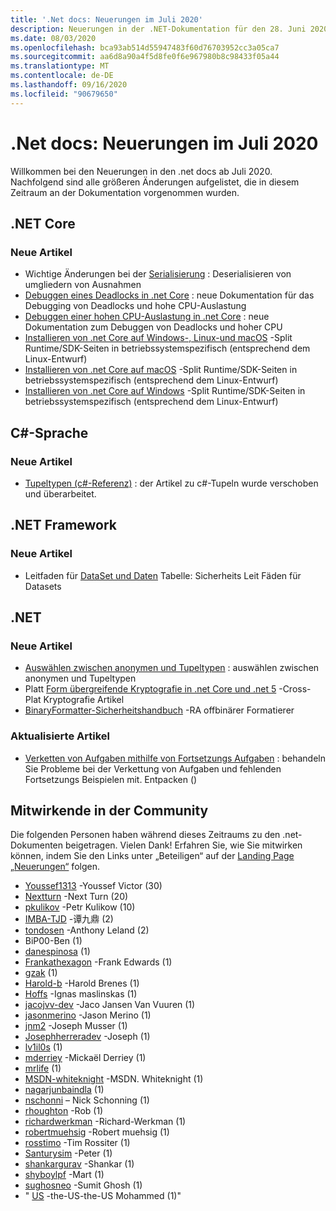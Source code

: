 ```yaml
---
title: '.Net docs: Neuerungen im Juli 2020'
description: Neuerungen in der .NET-Dokumentation für den 28. Juni 2020 bis zum 1. August 2020.
ms.date: 08/03/2020
ms.openlocfilehash: bca93ab514d55947483f60d76703952cc3a05ca7
ms.sourcegitcommit: aa6d8a90a4f5d8fe0f6e967980b8c98433f05a44
ms.translationtype: MT
ms.contentlocale: de-DE
ms.lasthandoff: 09/16/2020
ms.locfileid: "90679650"
---
```

# <a name="net-docs-whats-new-for-july-2020"></a>.Net docs: Neuerungen im Juli 2020

Willkommen bei den Neuerungen in den .net docs ab Juli 2020. Nachfolgend sind alle größeren Änderungen aufgelistet, die in diesem Zeitraum an der Dokumentation vorgenommen wurden.

## <a name="net-core"></a>.NET Core

### <a name="new-articles"></a>Neue Artikel

- Wichtige Änderungen bei der [Serialisierung](../core/compatibility/serialization.md) : Deserialisieren von umgliedern von Ausnahmen
- [Debuggen eines Deadlocks in .net Core](../core/diagnostics/debug-deadlock.md) : neue Dokumentation für das Debugging von Deadlocks und hohe CPU-Auslastung
- [Debuggen einer hohen CPU-Auslastung in .net Core](../core/diagnostics/debug-highcpu.md) : neue Dokumentation zum Debuggen von Deadlocks und hoher CPU
- [Installieren von .net Core auf Windows-, Linux-und macOS](../core/install/index.yml) -Split Runtime/SDK-Seiten in betriebssystemspezifisch (entsprechend dem Linux-Entwurf)
- [Installieren von .net Core auf macOS](../core/install/macos.md) -Split Runtime/SDK-Seiten in betriebssystemspezifisch (entsprechend dem Linux-Entwurf)
- [Installieren von .net Core auf Windows](../core/install/windows.md) -Split Runtime/SDK-Seiten in betriebssystemspezifisch (entsprechend dem Linux-Entwurf)

## <a name="c-language"></a>C#-Sprache

### <a name="new-articles"></a>Neue Artikel

- [Tupeltypen (c#-Referenz)](../csharp/language-reference/builtin-types/value-tuples.md) : der Artikel zu c#-Tupeln wurde verschoben und überarbeitet.

## <a name="net-framework"></a>.NET Framework

### <a name="new-articles"></a>Neue Artikel

- Leitfaden für [DataSet und Daten](../framework/data/adonet/dataset-datatable-dataview/security-guidance.md) Tabelle: Sicherheits Leit Fäden für Datasets

## <a name="net"></a>.NET

### <a name="new-articles"></a>Neue Artikel

- [Auswählen zwischen anonymen und Tupeltypen](../standard/base-types/choosing-between-anonymous-and-tuple.md) : auswählen zwischen anonymen und Tupeltypen
- Platt [Form übergreifende Kryptografie in .net Core und .net 5](../standard/security/cross-platform-cryptography.md) -Cross-Plat Kryptografie Artikel
- [BinaryFormatter-Sicherheitshandbuch](../standard/serialization/binaryformatter-security-guide.md) -RA offbinärer Formatierer

### <a name="updated-articles"></a>Aktualisierte Artikel

- [Verketten von Aufgaben mithilfe von Fortsetzungs Aufgaben](../standard/parallel-programming/chaining-tasks-by-using-continuation-tasks.md) : behandeln Sie Probleme bei der Verkettung von Aufgaben und fehlenden Fortsetzungs Beispielen mit. Entpacken ()

## <a name="community-contributors"></a>Mitwirkende in der Community

Die folgenden Personen haben während dieses Zeitraums zu den .net-Dokumenten beigetragen. Vielen Dank! Erfahren Sie, wie Sie mitwirken können, indem Sie den Links unter „Beteiligen“ auf der [Landing Page „Neuerungen“](index.yml) folgen.

- [Youssef1313](https://github.com/Youssef1313) -Youssef Victor (30)
- [Nextturn](https://github.com/NextTurn) -Next Turn (20)
- [pkulikov](https://github.com/pkulikov) -Petr Kulikow (10)
- [IMBA-TJD](https://github.com/imba-tjd) -谭九鼎 (2)
- [tondosen](https://github.com/tonytins) -Anthony Leland (2)
- BiP00-Ben (1)
- [danespinosa](https://github.com/danespinosa) (1)
- [Frankathexagon](https://github.com/FrankAtHexagon) -Frank Edwards (1)
- [gzak](https://github.com/gzak) (1)
- [Harold-b](https://github.com/harold-b) -Harold Brenes (1)
- [Hoffs](https://github.com/Hoffs) -Ignas maslinskas (1)
- [jacojvv-dev](https://github.com/jacojvv-dev) -Jaco Jansen Van Vuuren (1)
- [jasonmerino](https://github.com/jasonmerino) -Jason Merino (1)
- [jnm2](https://github.com/jnm2) -Joseph Musser (1)
- [Josephherreradev](https://github.com/JosephHerreraDev) -Joseph (1)
- [lv1il0s](https://github.com/lv1il0s) (1)
- [mderriey](https://github.com/mderriey) -Mickaël Derriey (1)
- [mrlife](https://github.com/mrlife) (1)
- [MSDN-whiteknight](https://github.com/MSDN-WhiteKnight) -MSDN. Whiteknight (1)
- [nagarjunbaindla](https://github.com/nagarjunbaindla) (1)
- [nschonni](https://github.com/nschonni) – Nick Schonning (1)
- [rhoughton](https://github.com/rhoughton) -Rob (1)
- [richardwerkman](https://github.com/richardwerkman) -Richard-Werkman (1)
- [robertmuehsig](https://github.com/robertmuehsig) -Robert muehsig (1)
- [rosstimo](https://github.com/rosstimo) -Tim Rossiter (1)
- [Santurysim](https://github.com/Santurysim) -Peter (1)
- [shankargurav](https://github.com/shankargurav) -Shankar (1)
- [shyboylpf](https://github.com/shyboylpf) -Mart (1)
- [sughosneo](https://github.com/sughosneo) -Sumit Ghosh (1)
- " [US](https://github.com/usmanmohammed) -the-US-the-US Mohammed (1)"
